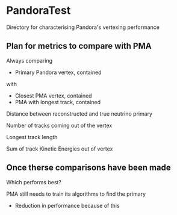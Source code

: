 # PandoraTest
Directory for characterising Pandora's vertexing performance

## Plan for metrics to compare with PMA
Always comparing 
- Primary Pandora vertex, contained

with

- Closest PMA vertex, contained
- PMA with longest track, contained


Distance between reconstructed and true neutrino primary

Number of tracks coming out of the vertex

Longest track length

Sum of track Kinetic Energies out of vertex


## Once therse comparisons have been made
Which performs best?

PMA still needs to train its algorithms to find the primary
- Reduction in performance because of this 
